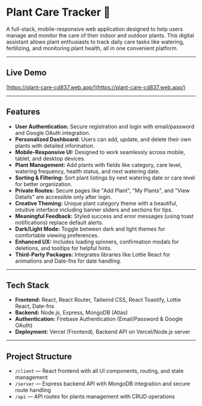# Plant Care Tracker 🌿

A full-stack, mobile-responsive web application designed to help users manage and monitor the care of their indoor and outdoor plants. This digital assistant allows plant enthusiasts to track daily care tasks like watering, fertilizing, and monitoring plant health, all in one convenient platform.

---

## Live Demo
[https://plant-care-cd837.web.app/](https://plant-care-cd837.web.app/)

---

## Features

- **User Authentication:** Secure registration and login with email/password and Google OAuth integration.
- **Personalized Dashboard:** Users can add, update, and delete their own plants with detailed information.
- **Mobile-Responsive UI:** Designed to work seamlessly across mobile, tablet, and desktop devices.
- **Plant Management:** Add plants with fields like category, care level, watering frequency, health status, and next watering date.
- **Sorting & Filtering:** Sort plant listings by next watering date or care level for better organization.
- **Private Routes:** Secure pages like "Add Plant", "My Plants", and "View Details" are accessible only after login.
- **Creative Theming:** Unique plant category theme with a beautiful, intuitive interface including banner sliders and sections for tips.
- **Meaningful Feedback:** Styled success and error messages (using toast notifications) replace default alerts.
- **Dark/Light Mode:** Toggle between dark and light themes for comfortable viewing preferences.
- **Enhanced UX:** Includes loading spinners, confirmation modals for deletions, and tooltips for helpful hints.
- **Third-Party Packages:** Integrates libraries like Lottie React for animations and Date-fns for date handling.

---

## Tech Stack

- **Frontend:** React, React Router, Tailwind CSS, React Toastify, Lottie React, Date-fns
- **Backend:** Node.js, Express, MongoDB (Atlas)
- **Authentication:** Firebase Authentication (Email/Password & Google OAuth)
- **Deployment:** Vercel (Frontend), Backend API on Vercel/Node.js server

---

## Project Structure

- `/client` — React frontend with all UI components, routing, and state management
- `/server` — Express backend API with MongoDB integration and secure route handling
- `/api` — API routes for plants management with CRUD operations

